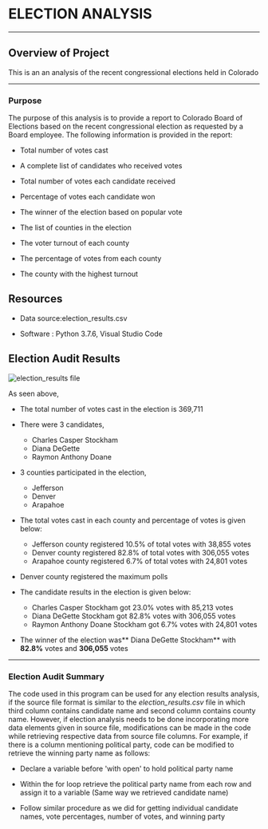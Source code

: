 # **ELECTION ANALYSIS**
---
## **Overview of Project**

This is an an analysis of the recent congressional elections held in Colorado

---
### **Purpose**

The purpose of this analysis is to provide a report to Colorado Board of Elections based on the recent congressional election as requested by a Board employee. The following information is provided in the report:

- Total number of votes cast
   
- A complete list of candidates who received votes
   
- Total number of votes each candidate received
   
- Percentage of votes each candidate won
   
- The winner of the election based on popular vote
   
- The list of counties in the election
    
- The voter turnout of each county
   
- The percentage of votes from each county 
   	
- The county with the highest turnout

## **Resources**

- Data source:election_results.csv

- Software : Python 3.7.6, Visual Studio Code 
	
## **Election Audit Results**

![election_results file](https://user-images.githubusercontent.com/89427676/133938175-11f7e555-0893-46b2-b8e8-cbeb5798fff6.png)

As seen above, 

- The total number of votes cast in the election is 369,711

- There were 3 candidates, 

  - Charles Casper Stockham
  - Diana DeGette
  - Raymon Anthony Doane

- 3 counties participated in the election,

  - Jefferson
  - Denver
  - Arapahoe

- The total votes cast in each county and percentage of votes is given below:

  - Jefferson county registered 10.5% of total votes with 38,855 votes
  - Denver county registered 82.8% of total votes with 306,055 votes
  - Arapahoe county registered 6.7% of total votes with 24,801 votes

- Denver county registered the maximum polls

- The candidate results in the election is given below:
  - Charles Casper Stockham got 23.0% votes with 85,213 votes
  - Diana DeGette Stockham got 82.8% votes with 306,055 votes
  - Raymon Anthony Doane Stockham got 6.7% votes with 24,801 votes

- The winner of the election was** Diana DeGette Stockham** with **82.8%** votes and **306,055** votes
---
### **Election Audit Summary**

The code used in this program can be used for any election results analysis, if the source file format is similar to the _election_results.csv_ file in which third column contains candidate name and second column contains county name. However, if election analysis needs to be done incorporating more data elements given in source file, modifications can be made in the code while retrieving respective data from source file columns. For example, if there is a column mentioning political party, code can be modified to retrieve the winning party name as follows:

- Declare a variable before 'with open' to hold political party name
	
- Within the for loop retrieve the political party name from each row and assign it to a variable (Same way we retrieved candidate name)
	
- Follow similar procedure as we did for getting individual candidate names, vote percentages, number of votes, and winning party
	

